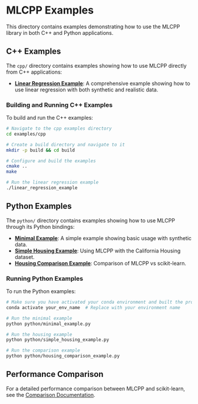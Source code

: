 # MLCPP Examples

This directory contains examples demonstrating how to use the MLCPP library in both C++ and Python applications.

## C++ Examples

The `cpp/` directory contains examples showing how to use MLCPP directly from C++ applications:

- **[Linear Regression Example](cpp/linear_regression_example.cpp)**: A comprehensive example showing how to use linear regression with both synthetic and realistic data.

### Building and Running C++ Examples

To build and run the C++ examples:

```bash
# Navigate to the cpp examples directory
cd examples/cpp

# Create a build directory and navigate to it
mkdir -p build && cd build

# Configure and build the examples
cmake ..
make

# Run the linear regression example
./linear_regression_example
```

## Python Examples

The `python/` directory contains examples showing how to use MLCPP through its Python bindings:

- **[Minimal Example](python/minimal_example.py)**: A simple example showing basic usage with synthetic data.
- **[Simple Housing Example](python/simple_housing_example.py)**: Using MLCPP with the California Housing dataset.
- **[Housing Comparison Example](python/housing_comparison_example.py)**: Comparison of MLCPP vs scikit-learn.

### Running Python Examples

To run the Python examples:

```bash
# Make sure you have activated your conda environment and built the project
conda activate your_env_name  # Replace with your environment name

# Run the minimal example
python python/minimal_example.py

# Run the housing example
python python/simple_housing_example.py

# Run the comparison example
python python/housing_comparison_example.py
```

## Performance Comparison

For a detailed performance comparison between MLCPP and scikit-learn, see the [Comparison Documentation](python/COMPARISON_README.md).
